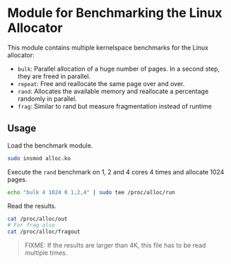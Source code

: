 # Module for Benchmarking the Linux Allocator

This module contains multiple kernelspace benchmarks for the Linux allocator:

- `bulk`: Parallel allocation of a huge number of pages. In a second step, they are freed in parallel.
- `repeat`: Free and reallocate the same page over and over.
- `rand`: Allocates the available memory and reallocate a percentage randomly in parallel.
- `frag`: Similar to rand but measure fragmentation instead of runtime

## Usage

Load the benchmark module.

```bash
sudo insmod alloc.ko
```

Execute the `rand` benchmark on 1, 2 and 4 cores 4 times and allocate 1024 pages.

```bash
echo "bulk 4 1024 0 1,2,4" | sudo tee /proc/alloc/run
```

Read the results.

```bash
cat /proc/alloc/out
# For frag also
cat /proc/alloc/fragout
```

> FIXME: If the results are larger than 4K, this file has to be read multiple times.
